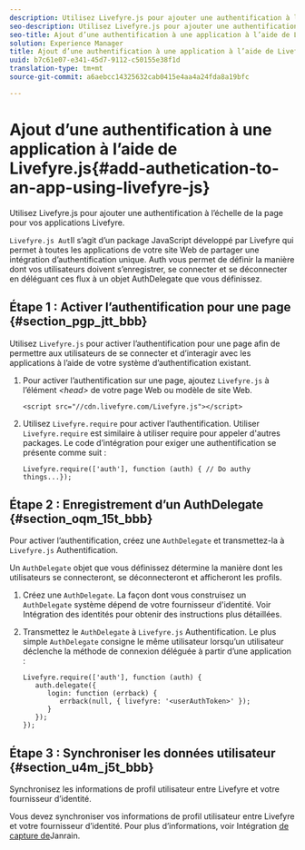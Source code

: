 ```yaml
---
description: Utilisez Livefyre.js pour ajouter une authentification à l’échelle de la page pour vos applications Livefyre.
seo-description: Utilisez Livefyre.js pour ajouter une authentification à l’échelle de la page pour vos applications Livefyre.
seo-title: Ajout d’une authentification à une application à l’aide de Livefyre.js
solution: Experience Manager
title: Ajout d’une authentification à une application à l’aide de Livefyre.js
uuid: b7c61e07-e341-45d7-9112-c50155e38f1d
translation-type: tm+mt
source-git-commit: a6aebcc14325632cab0415e4aa4a24fda8a19bfc

---
```



# Ajout d’une authentification à une application à l’aide de Livefyre.js{#add-authetication-to-an-app-using-livefyre-js}

Utilisez Livefyre.js pour ajouter une authentification à l’échelle de la page pour vos applications Livefyre.

`Livefyre.js Aut`Il s’agit d’un package JavaScript développé par Livefyre qui permet à toutes les applications de votre site Web de partager une intégration d’authentification unique. Auth vous permet de définir la manière dont vos utilisateurs doivent s’enregistrer, se connecter et se déconnecter en déléguant ces flux à un objet AuthDelegate que vous définissez.

## Étape 1 : Activer l’authentification pour une page {#section_pgp_jtt_bbb}

Utilisez `Livefyre.js` pour activer l’authentification pour une page afin de permettre aux utilisateurs de se connecter et d’interagir avec les applications à l’aide de votre système d’authentification existant.

1. Pour activer l’authentification sur une page, ajoutez `Livefyre.js` à l’élément *&lt;head&gt;* de votre page Web ou modèle de site Web.

   ```
   <script src="//cdn.livefyre.com/Livefyre.js"></script>
   ```

1. Utilisez `Livefyre.require` pour activer l’authentification. Utiliser `Livefyre.require` est similaire à utiliser require pour appeler d'autres packages. Le code d’intégration pour exiger une authentification se présente comme suit :

   ```
   Livefyre.require(['auth'], function (auth) { // Do authy things...});
   ```

## Étape 2 : Enregistrement d’un AuthDelegate {#section_oqm_15t_bbb}

Pour activer l’authentification, créez une `AuthDelegate` et transmettez-la à `Livefyre.js` Authentification.

Un `AuthDelegate` objet que vous définissez détermine la manière dont les utilisateurs se connecteront, se déconnecteront et afficheront les profils.

1. Créez une `AuthDelegate`. La façon dont vous construisez un `AuthDelegate` système dépend de votre fournisseur d'identité. Voir Intégration des identités pour obtenir des instructions plus détaillées.

1. Transmettez le `AuthDelegate` à `Livefyre.js` Authentification. Le plus simple `AuthDelegate` consigne le même utilisateur lorsqu’un utilisateur déclenche la méthode de connexion déléguée à partir d’une application :

   ```
   Livefyre.require(['auth'], function (auth) { 
      auth.delegate({ 
         login: function (errback) { 
            errback(null, { livefyre: '<userAuthToken>' }); 
         }    
      });  
   });
   ```

## Étape 3 : Synchroniser les données utilisateur {#section_u4m_j5t_bbb}

Synchronisez les informations de profil utilisateur entre Livefyre et votre fournisseur d’identité.

Vous devez synchroniser vos informations de profil utilisateur entre Livefyre et votre fournisseur d’identité. Pour plus d’informations, voir Intégration [de capture de](/help/implementation/c-livefyre-identity-comp/c-janrain-capture-backplane-comp.md)Janrain.
